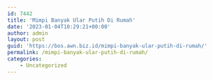 ```yaml
---
id: 7442
title: 'Mimpi Banyak Ular Putih Di Rumah'
date: '2023-01-04T10:29:21+00:00'
author: admin
layout: post
guid: 'https://bos.awn.biz.id/mimpi-banyak-ular-putih-di-rumah/'
permalink: /mimpi-banyak-ular-putih-di-rumah/
categories:
    - Uncategorized
---
```


